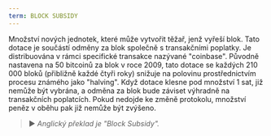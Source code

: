 ```yaml
---
term: BLOCK SUBSIDY
---
```


Množství nových jednotek, které může vytvořit těžař, jenž vyřeší blok. Tato dotace je součástí odměny za blok společně s transakčními poplatky. Je distribuována v rámci specifické transakce nazývané "coinbase". Původně nastavena na 50 bitcoinů za blok v roce 2009, tato dotace se každých 210 000 bloků (přibližně každé čtyři roky) snižuje na polovinu prostřednictvím procesu známého jako "halving". Když dotace klesne pod množství 1 sat, již nemůže být vybrána, a odměna za blok bude záviset výhradně na transakčních poplatcích. Pokud nedojde ke změně protokolu, množství peněz v oběhu pak již nemůže být zvýšeno.

> ► *Anglický překlad je "Block Subsidy".*